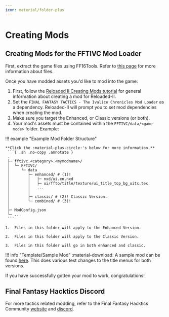 ```yaml
---
icon: material/folder-plus
---
```


# Creating Mods

## Creating Mods for the FFTIVC Mod Loader

First, extract the game files using FF16Tools. Refer to [this page](https://ffhacktics.com/wiki/FFT/TIC/PAC_Files) for more information about files.

Once you have modded assets you'd like to mod into the game:

1. First, follow the [Reloaded II Creating Mods tutorial](https://reloaded-project.github.io/Reloaded-II/CreatingMods/) for general information about creating a mod for Reloaded-II.
2. Set the `FINAL FANTASY TACTICS - The Ivalice Chronicles Mod Loader` as a dependency. Reloaded-II will prompt you to set mod dependencies when creating the mod.
3. Make sure you target the Enhanced, or Classic versions (or both).
4. Your mod's assets must be contained within the `FFTIVC/data/<game mode>` folder. Example:

!!! example "Example Mod Folder Structure"

    **Click the :material-plus-circle:'s below for more information.**
     ```{ .sh .no-copy .annotate }
     .
     ├─ fftivc.<category>.<mymodname>/
     │  └─ FFTIVC/
     │     └─ data
     │        ├─ enhanced/ # (1)!
     │        │   ├─ nxd/ui.en.nxd
     │        │   ├─ ui/ffto/title/texture/ui_title_top_bg_uitx.tex
     │        │   ...
     │        │
     │        ├─ classic/ # (2)! Classic Version.
     │        └─ combined/ # (3)!
     │
     ├─ ModConfig.json
     └─ ...
     ```

    1.  Files in this folder will apply to the Enhanced Version.

    2.  Files in this folder will apply to the Classic Version.

    3.  Files in this folder will go in both enhanced and classic.

!!! info "Template/Sample Mod"
    :material-download: A sample mod can be found [here](https://github.com/Nenkai/fftivc.utility.modloader/releases/download/1.0.0/fftivc.test.samplemod.zip). This does various test changes to the title menus for both versions.

If you have successfully gotten your mod to work, congratulations!

## Final Fantasy Hacktics Discord

For more tactics related modding, refer to the Final Fantasy Hacktics Community [website](https://ffhacktics.com/) and [discord](https://discord.gg/xpXa8VEV2k).